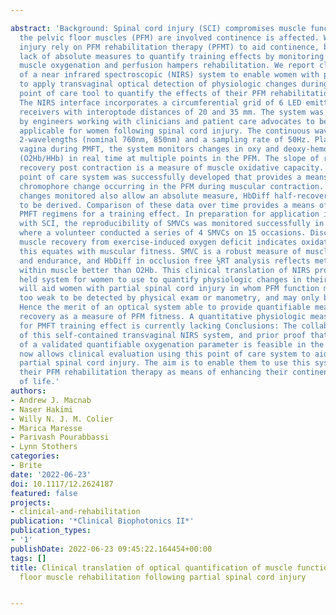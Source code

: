 ---
abstract: 'Background: Spinal cord injury (SCI) compromises muscle function; when
  the pelvic floor muscles (PFM) are involved continence is affected. Women with partial
  injury rely on PFM rehabilitation therapy (PFMT) to aid continence, but the current
  lack of absolute measures to quantify training effects by monitoring changes in
  muscle oxygenation and perfusion hampers rehabilitation. We report clinical translation
  of a near infrared spectroscopic (NIRS) system to enable women with partial SCI
  to apply transvaginal optical detection of physiologic changes during PMFT as a
  point of care tool to quantify the effects of their PFM rehabilitation. Methods:
  The NIRS interface incorporates a circumferential grid of 6 LED emitters and 4 photodiode
  receivers with interoptode distances of 20 and 35 mm. The system was developed iteratively
  by engineers working with clinicians and patient care advocates to be clinically
  applicable for women following spinal cord injury. The continuous wave system uses
  2-wavelengths (nominal 760nm, 850nm) and a sampling rate of 50Hz. Placed in the
  vagina during PMFT, the system monitors changes in oxy and deoxy-hemoglobin concentration
  (O2Hb/HHb) in real time at multiple points in the PFM. The slope of reoxygenation
  recovery post contraction is a measure of muscle oxidative capacity. Results: A
  point of care system was successfully developed that provides a means of detecting
  chromophore change occurring in the PFM during muscular contraction. The chromophore
  changes monitored also allow an absolute measure, HbDiff half-recovery time (½RT)
  to be derived. Comparison of these data over time provides a means of evaluating
  PMFT regimens for a training effect. In preparation for application in subjects
  with SCI, the reproducibility of SMVCs was monitored successfully in a pilot study
  where a volunteer conducted a series of 4 SMVCs on 15 occasions. Discussion: Skeletal
  muscle recovery from exercise-induced oxygen deficit indicates oxidative capacity;
  this equates with muscular fitness. SMVC is a robust measure of muscle strength
  and endurance, and HbDiff in occlusion free ½RT analysis reflects metabolic changes
  within muscle better than O2Hb. This clinical translation of NIRS provides a hand
  held system for women to use to quantify physiologic changes in their PFM; this
  will aid women with partial spinal cord injury in whom PFM function may either be
  too weak to be detected by physical exam or manometry, and may only be present unilaterally.
  Hence the merit of an optical system able to provide quantifiable measures of reoxygenation
  recovery as a measure of PFM fitness. A quantitative physiologic measure for evaluating
  for PMFT training effect is currently lacking Conclusions: The collaborative development
  of this self-contained transvaginal NIRS system, and prior proof that optical detection
  of a validated quantifiable oxygenation parameter is feasible in the pelvic floor,
  now allows clinical evaluation using this point of care system to aid women with
  partial spinal cord injury. The aim is to enable them to use this system to optimize
  their PFM rehabilitation therapy as means of enhancing their continence and quality
  of life.'
authors:
- Andrew J. Macnab
- Naser Hakimi
- Willy N. J. M. Colier
- Marica Maresse
- Parivash Pourabbassi
- Lynn Stothers
categories:
- Brite
date: '2022-06-23'
doi: 10.1117/12.2624187
featured: false
projects:
- clinical-and-rehabilitation
publication: '*Clinical Biophotonics II*'
publication_types:
- '1'
publishDate: 2022-06-23 09:45:22.164454+00:00
tags: []
title: Clinical translation of optical quantification of muscle function to aid pelvic
  floor muscle rehabilitation following partial spinal cord injury

---
